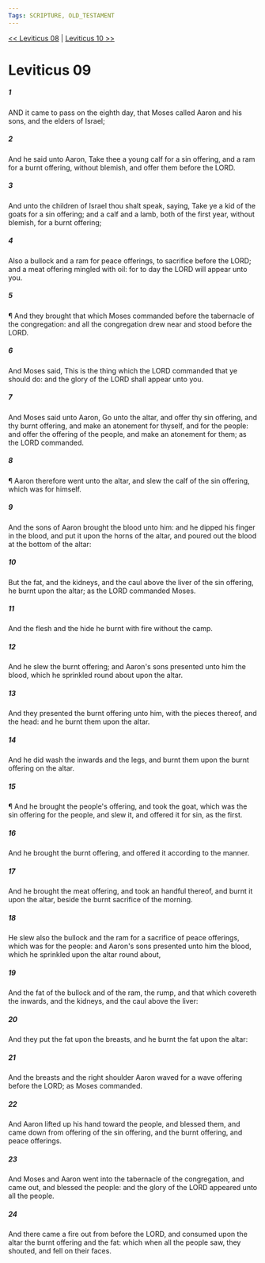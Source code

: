 ```yaml
---
Tags: SCRIPTURE, OLD_TESTAMENT
---
```


[<< Leviticus 08](OLD_TESTAMENT/03_Leviticus/Leviticus_08.md) | [Leviticus 10 >>](OLD_TESTAMENT/03_Leviticus/Leviticus_10.md)

# Leviticus 09

##### 1

AND it came to pass on the eighth day, that Moses called Aaron and his sons, and the elders of Israel;

##### 2

And he said unto Aaron, Take thee a young calf for a sin offering, and a ram for a burnt offering, without blemish, and offer them before the LORD.

##### 3

And unto the children of Israel thou shalt speak, saying, Take ye a kid of the goats for a sin offering; and a calf and a lamb, both of the first year, without blemish, for a burnt offering;

##### 4

Also a bullock and a ram for peace offerings, to sacrifice before the LORD; and a meat offering mingled with oil: for to day the LORD will appear unto you.

##### 5

¶ And they brought that which Moses commanded before the tabernacle of the congregation: and all the congregation drew near and stood before the LORD.

##### 6

And Moses said, This is the thing which the LORD commanded that ye should do: and the glory of the LORD shall appear unto you.

##### 7

And Moses said unto Aaron, Go unto the altar, and offer thy sin offering, and thy burnt offering, and make an atonement for thyself, and for the people: and offer the offering of the people, and make an atonement for them; as the LORD commanded.

##### 8

¶ Aaron therefore went unto the altar, and slew the calf of the sin offering, which was for himself.

##### 9

And the sons of Aaron brought the blood unto him: and he dipped his finger in the blood, and put it upon the horns of the altar, and poured out the blood at the bottom of the altar:

##### 10

But the fat, and the kidneys, and the caul above the liver of the sin offering, he burnt upon the altar; as the LORD commanded Moses.

##### 11

And the flesh and the hide he burnt with fire without the camp.

##### 12

And he slew the burnt offering; and Aaron's sons presented unto him the blood, which he sprinkled round about upon the altar.

##### 13

And they presented the burnt offering unto him, with the pieces thereof, and the head: and he burnt them upon the altar.

##### 14

And he did wash the inwards and the legs, and burnt them upon the burnt offering on the altar.

##### 15

¶ And he brought the people's offering, and took the goat, which was the sin offering for the people, and slew it, and offered it for sin, as the first.

##### 16

And he brought the burnt offering, and offered it according to the manner.

##### 17

And he brought the meat offering, and took an handful thereof, and burnt it upon the altar, beside the burnt sacrifice of the morning.

##### 18

He slew also the bullock and the ram for a sacrifice of peace offerings, which was for the people: and Aaron's sons presented unto him the blood, which he sprinkled upon the altar round about,

##### 19

And the fat of the bullock and of the ram, the rump, and that which covereth the inwards, and the kidneys, and the caul above the liver:

##### 20

And they put the fat upon the breasts, and he burnt the fat upon the altar:

##### 21

And the breasts and the right shoulder Aaron waved for a wave offering before the LORD; as Moses commanded.

##### 22

And Aaron lifted up his hand toward the people, and blessed them, and came down from offering of the sin offering, and the burnt offering, and peace offerings.

##### 23

And Moses and Aaron went into the tabernacle of the congregation, and came out, and blessed the people: and the glory of the LORD appeared unto all the people.

##### 24

And there came a fire out from before the LORD, and consumed upon the altar the burnt offering and the fat: which when all the people saw, they shouted, and fell on their faces.
